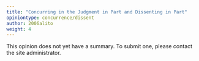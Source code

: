 ```yaml
---
title: "Concurring in the Judgment in Part and Dissenting in Part"
opiniontype: concurrence/dissent
author: 2006alito
weight: 4
---
```

This opinion does not yet have a summary. To submit one, please contact the site administrator.